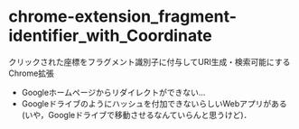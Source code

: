 # chrome-extension_fragment-identifier_with_Coordinate
クリックされた座標をフラグメント識別子に付与してURI生成・検索可能にするChrome拡張

- Googleホームページからリダイレクトができない…
- Googleドライブのようにハッシュを付加できないらしいWebアプリがある(いや，Googleドライブで移動させるなんていらんと思うけど)．